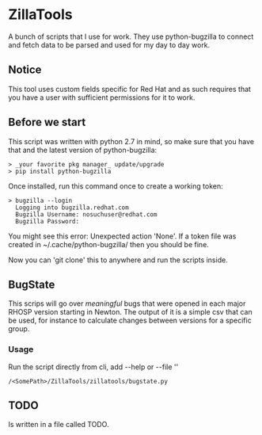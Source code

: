 # ZillaTools
A bunch of scripts that I use for work.
They use python-bugzilla to connect and fetch data to be parsed and used for
my day to day work.

## Notice
This tool uses custom fields specific for Red Hat and as such requires
that you have a user with sufficient permissions for it to work.

## Before we start
This script was written with python 2.7 in mind, so make sure that you have
that and the latest version of python-bugzilla:
```
> _your favorite pkg manager_ update/upgrade
> pip install python-bugzilla
```
Once installed, run this command once to create a working token:
```
> bugzilla --login
  Logging into bugzilla.redhat.com
  Bugzilla Username: nosuchuser@redhat.com
  Bugzilla Password:
```
You might see this error: Unexpected action 'None'. If a token file was
created in  ~/.cache/python-bugzilla/ then you should be fine.

Now you can 'git clone' this to anywhere and run the scripts inside.

## BugState
This scrips will go over _meaningful_ bugs that were opened in each
major RHOSP version starting in Newton. The output of it is a simple csv
that can be used, for instance to calculate changes between versions for
a specific group.

### Usage
Run the script directly from cli, add --help or --file '<filename>' 
```
/<SomePath>/ZillaTools/zillatools/bugstate.py
```

## TODO
Is written in a file called TODO.
